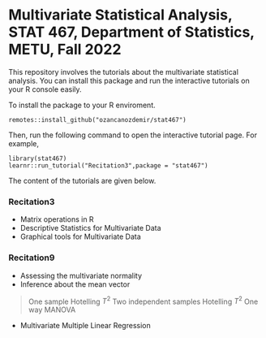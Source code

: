 # Multivariate Statistical Analysis, STAT 467, Department of Statistics, METU, Fall 2022

This repository involves the tutorials about the multivariate statistical analysis. You can install this package and run the interactive tutorials on your R console easily. 

To install the package to your R enviroment.

```
remotes::install_github("ozancanozdemir/stat467")
```
Then, run the following command to open the interactive tutorial page.  For example, 

```
library(stat467)
learnr::run_tutorial("Recitation3",package = "stat467")
```

The content of the tutorials are given below. 

### Recitation3 

+ Matrix operations in R 
+ Descriptive Statistics for Multivariate Data 
+ Graphical tools for Multivariate Data 

### Recitation9

+ Assessing the multivariate normality
+ Inference about the mean vector
> One sample Hotelling $T^2$ 
> Two independent samples Hotelling $T^2$
> One way MANOVA
+ Multivariate Multiple Linear Regression 
